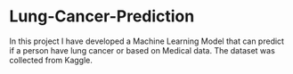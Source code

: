 # Lung-Cancer-Prediction
In this project I have developed a Machine Learning Model that can predict if a person have lung cancer or based on Medical data. The dataset was collected from Kaggle. 
